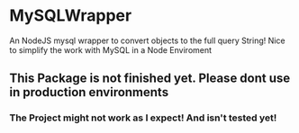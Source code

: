 # MySQLWrapper
An NodeJS mysql wrapper to convert objects to the full query String! Nice to simplify the work with MySQL in a Node Enviroment


## This Package is not finished yet. Please dont use in production environments
### The Project might not work as I expect! And isn't tested yet!